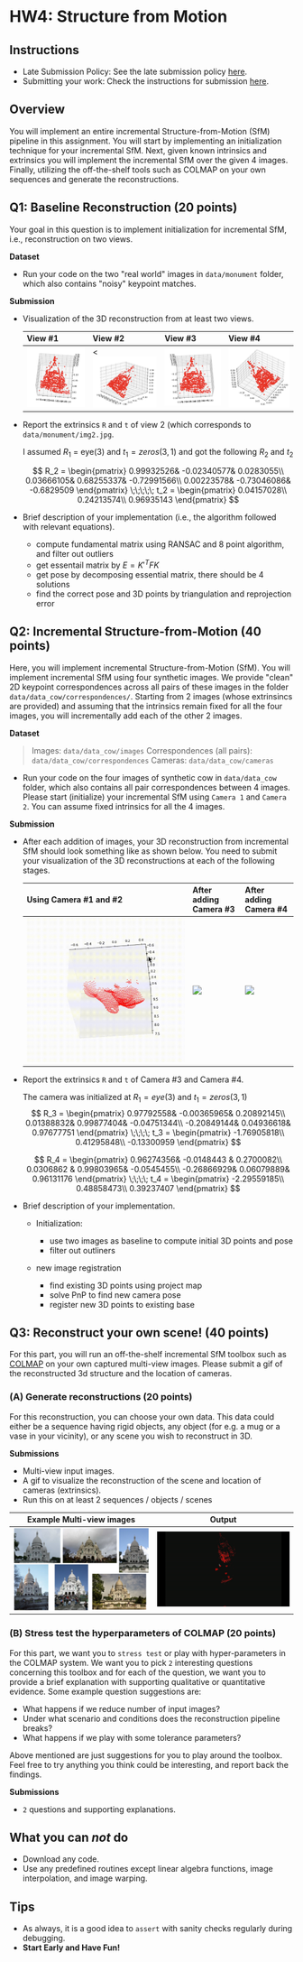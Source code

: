 # HW4: Structure from Motion

## Instructions
* Late Submission Policy: See the late submission policy [here](https://geometric3d.github.io/pages/assignments/hw0.html).
* Submitting your work: Check the instructions for submission [here](https://geometric3d.github.io/pages/assignments/hw0.html).

## Overview

You will implement an entire incremental Structure-from-Motion (SfM) pipeline in this assignment. You will start by implementing an initialization technique for your incremental SfM. Next, given known intrinsics and extrinsics you will implement the incremental SfM over the given 4 images. Finally, utilizing the off-the-shelf tools such as COLMAP on your own sequences and generate the reconstructions.



## Q1: Baseline Reconstruction (20 points)
Your goal in this question is to implement initialization for incremental SfM, i.e., reconstruction on two views. 

**Dataset**

- Run your code on the two "real world" images in `data/monument` folder, which also contains "noisy" keypoint matches.

**Submission**

- Visualization of the 3D reconstruction from at least two views. 

    | View #1 | View #2 | View #3 | View #4 |
    | -----------  | ----------| -----------  | -----------  |
    |  ![](fig/baseline1.png)  | <![](fig/baseline2.png) | ![](fig/baseline3.png) | ![](fig/baseline4.png) |
    
- Report the extrinsics `R` and `t` of view 2 (which corresponds to `data/monument/img2.jpg`.

    I assumed $R_1$ = eye(3) and $t_1 = zeros(3,1)$ and got the following $R_2$ and $t_2$

    
    $$
    R_2 = 
    \begin{pmatrix}
    0.99932526& -0.02340577& 0.0283055\\
    0.03666105&  0.68255337& -0.72991566\\
    0.00223578& -0.73046086& -0.6829509
    \end{pmatrix}
    \;\;\;\;\;
    t_2 = 
    \begin{pmatrix}
    0.04157028\\
    0.24213574\\
    0.96935143
    \end{pmatrix}
    $$
    

- Brief description of your implementation (i.e., the algorithm followed with relevant equations).

    - compute fundamental matrix using RANSAC and 8 point algorithm, and filter out outliers
    - get essentail matrix by $E = K'^TFK$
    - get pose by decomposing essential matrix, there should be 4 solutions
    - find the correct pose and 3D points by triangulation and reprojection error



## Q2: Incremental Structure-from-Motion (40 points)

Here, you will implement incremental Structure-from-Motion (SfM). You will implement incremental SfM using four synthetic images. We provide "clean" 2D keypoint correspondences across all pairs of these images in the folder `data/data_cow/correspondences/`. Starting from 2 images (whose extrinsincs are provided) and assuming that the intrinsics remain fixed for all the four images, you will incrementally add each of the other 2 images. 

**Dataset**
> Images: `data/data_cow/images`
> Correspondences (all pairs): `data/data_cow/correspondences`
> Cameras: `data/data_cow/cameras`

- Run your code on the four images of synthetic cow in `data/data_cow` folder, which also contains all pair correspondences between 4 images. Please start (initialize) your incremental SfM using `Camera 1` and `Camera 2`. You can assume fixed intrinsics for all the 4 images.

**Submission**

- After each addition of images, your 3D reconstruction from incremental SfM should look something like as shown below. You need to submit your visualization of the 3D reconstructions at each of the following stages. 

    |Using Camera #1 and #2 | After adding Camera #3  | After adding Camera #4 |
    | -----------  | ----------| ---------- |
    |![](fig/1.gif)  | ![](fig/2.gif) | ![](fig/3.gif) |

- Report the extrinsics `R` and `t` of Camera #3 and Camera #4. 

    The camera was initialized at $R_1=eye(3)$ and $t_1=zeros(3,1)$
    $$
    R_3 = \begin{pmatrix}
    0.97792558& -0.00365965& 0.20892145\\
    0.01388832&  0.99877404& -0.04751344\\
    -0.20849144&  0.04936618&  0.97677751
    \end{pmatrix}
    \;\;\;\;
    t_3 = \begin{pmatrix}
    -1.76905818\\
    0.41295848\\
    -0.13300959
    \end{pmatrix}
    $$

    $$
    R_4 = \begin{pmatrix}
    0.96274356& -0.0148443 &  0.2700082\\
    0.0306862 &  0.99803965& -0.0545455\\
    -0.26866929&  0.06079889&  0.96131176
    \end{pmatrix}
    \;\;\;\;
    t_4 = \begin{pmatrix}
    -2.29559185\\
    0.48858473\\
    0.39237407
    \end{pmatrix}
    $$

    

- Brief description of your implementation.

    - Initialization:
        - use two images as baseline to compute initial 3D points and pose
        - filter out outliners

    - new image registration
        - find existing 3D points using project map
        - solve PnP to find new camera pose
        - register new 3D points to existing base


## Q3: Reconstruct your own scene! (40 points)
For this part, you will run an off-the-shelf incremental SfM toolbox such as [COLMAP](https://github.com/colmap/pycolmap) on your own captured multi-view images. Please submit a gif of the reconstructed 3d structure and the location of cameras.

### (A) Generate reconstructions (20 points)
For this reconstruction, you can choose your own data. This data could either be a sequence having rigid objects, any object (for e.g. a mug or a vase in your vicinity), or any scene you wish to reconstruct in 3D.

**Submissions**
-  Multi-view input images.
-  A gif to visualize the reconstruction of the scene and location of cameras (extrinsics).
-  Run this on at least 2 sequences / objects / scenes

  | Example Multi-view images  | Output | 
  | ----------- | ----------- | 
  |  <img src="figures/multi-sacre-cour.jpg" width="400">  | <img src="figures/monument_reconstruction.gif" width="400"> |  

### (B) Stress test the hyperparameters of COLMAP (20 points)
For this part, we want you to `stress test` or play with hyper-parameters in the COLMAP system. We want you to pick `2` interesting questions concerning this toolbox and for each of the question, we want you to provide a brief explanation with supporting qualitative or quantitative evidence. Some example question suggestions are:

-  What happens if we reduce number of input images?
-  Under what scenario and conditions does the reconstruction pipeline breaks?
-  What happens if we play with some tolerance parameters?

Above mentioned are just suggestions for you to play around the toolbox. Feel free to try anything you think could be interesting, and report back the findings.


**Submissions**
-  `2` questions and supporting explanations.


## What you can *not* do
* Download any code.
* Use any predefined routines except linear algebra functions, image interpolation, and image warping.
  
## Tips
* As always, it is a good idea to `assert` with sanity checks regularly during debugging.
* **Start Early and Have Fun!**



